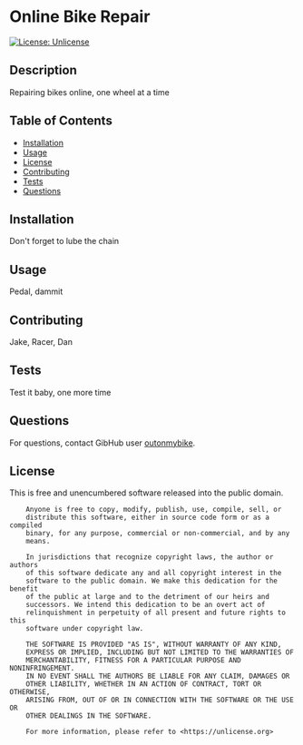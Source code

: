 # Online Bike Repair
[![License: Unlicense](https://img.shields.io/badge/license-Unlicense-blue.svg)](http://unlicense.org/)
## Description
Repairing bikes online, one wheel at a time

## Table of Contents

* [Installation](#installation)
* [Usage](#usage)
* [License](#license)
* [Contributing](#contributing)
* [Tests](#tests)
* [Questions](#questions)

## Installation

Don't forget to lube the chain

## Usage

Pedal, dammit

## Contributing

Jake, Racer, Dan

## Tests

Test it baby, one more time

## Questions

For questions, contact GibHub user [outonmybike](https://github.com/outonmybike).



## License

This is free and unencumbered software released into the public domain.

        Anyone is free to copy, modify, publish, use, compile, sell, or
        distribute this software, either in source code form or as a compiled
        binary, for any purpose, commercial or non-commercial, and by any
        means.
        
        In jurisdictions that recognize copyright laws, the author or authors
        of this software dedicate any and all copyright interest in the
        software to the public domain. We make this dedication for the benefit
        of the public at large and to the detriment of our heirs and
        successors. We intend this dedication to be an overt act of
        relinquishment in perpetuity of all present and future rights to this
        software under copyright law.
        
        THE SOFTWARE IS PROVIDED "AS IS", WITHOUT WARRANTY OF ANY KIND,
        EXPRESS OR IMPLIED, INCLUDING BUT NOT LIMITED TO THE WARRANTIES OF
        MERCHANTABILITY, FITNESS FOR A PARTICULAR PURPOSE AND NONINFRINGEMENT.
        IN NO EVENT SHALL THE AUTHORS BE LIABLE FOR ANY CLAIM, DAMAGES OR
        OTHER LIABILITY, WHETHER IN AN ACTION OF CONTRACT, TORT OR OTHERWISE,
        ARISING FROM, OUT OF OR IN CONNECTION WITH THE SOFTWARE OR THE USE OR
        OTHER DEALINGS IN THE SOFTWARE.
        
        For more information, please refer to <https://unlicense.org>

